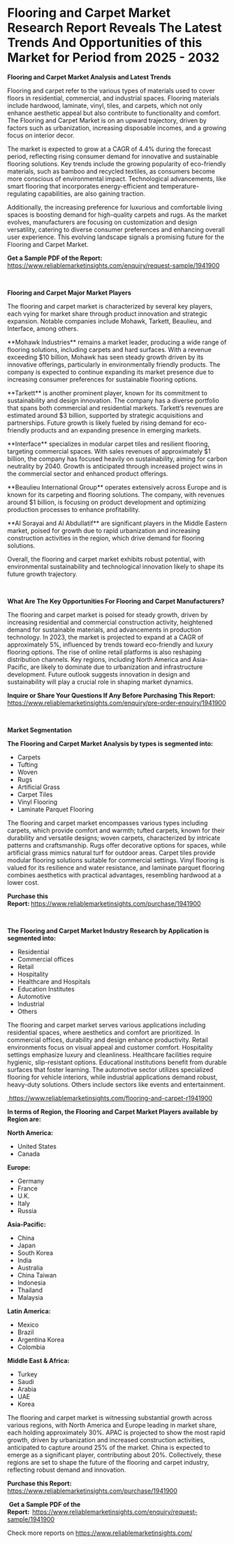 <p><h1>Flooring and Carpet Market Research Report Reveals The Latest Trends And Opportunities of this Market for Period from 2025 - 2032</h1></p><p><strong>Flooring and Carpet Market Analysis and Latest Trends</strong></p>
<p><p>Flooring and carpet refer to the various types of materials used to cover floors in residential, commercial, and industrial spaces. Flooring materials include hardwood, laminate, vinyl, tiles, and carpets, which not only enhance aesthetic appeal but also contribute to functionality and comfort. The Flooring and Carpet Market is on an upward trajectory, driven by factors such as urbanization, increasing disposable incomes, and a growing focus on interior decor. </p><p>The market is expected to grow at a CAGR of 4.4% during the forecast period, reflecting rising consumer demand for innovative and sustainable flooring solutions. Key trends include the growing popularity of eco-friendly materials, such as bamboo and recycled textiles, as consumers become more conscious of environmental impact. Technological advancements, like smart flooring that incorporates energy-efficient and temperature-regulating capabilities, are also gaining traction. </p><p>Additionally, the increasing preference for luxurious and comfortable living spaces is boosting demand for high-quality carpets and rugs. As the market evolves, manufacturers are focusing on customization and design versatility, catering to diverse consumer preferences and enhancing overall user experience. This evolving landscape signals a promising future for the Flooring and Carpet Market.</p></p>
<p><strong>Get a Sample PDF of the Report:&nbsp;</strong> <a href="https://www.reliablemarketinsights.com/enquiry/request-sample/1941900?utm_campaign=2281&utm_medium=2&utm_source=Github&utm_content=ia&utm_term=08022025&utm_id=flooring-and-carpet">https://www.reliablemarketinsights.com/enquiry/request-sample/1941900</a></p>
<p>&nbsp;</p>
<p><strong>Flooring and Carpet Major Market Players</strong></p>
<p><p>The flooring and carpet market is characterized by several key players, each vying for market share through product innovation and strategic expansion. Notable companies include Mohawk, Tarkett, Beaulieu, and Interface, among others.</p><p>**Mohawk Industries** remains a market leader, producing a wide range of flooring solutions, including carpets and hard surfaces. With a revenue exceeding $10 billion, Mohawk has seen steady growth driven by its innovative offerings, particularly in environmentally friendly products. The company is expected to continue expanding its market presence due to increasing consumer preferences for sustainable flooring options.</p><p>**Tarkett** is another prominent player, known for its commitment to sustainability and design innovation. The company has a diverse portfolio that spans both commercial and residential markets. Tarkett’s revenues are estimated around $3 billion, supported by strategic acquisitions and partnerships. Future growth is likely fueled by rising demand for eco-friendly products and an expanding presence in emerging markets.</p><p>**Interface** specializes in modular carpet tiles and resilient flooring, targeting commercial spaces. With sales revenues of approximately $1 billion, the company has focused heavily on sustainability, aiming for carbon neutrality by 2040. Growth is anticipated through increased project wins in the commercial sector and enhanced product offerings.</p><p>**Beaulieu International Group** operates extensively across Europe and is known for its carpeting and flooring solutions. The company, with revenues around $1 billion, is focusing on product development and optimizing production processes to enhance profitability.</p><p>**Al Sorayai and Al Abdullatif** are significant players in the Middle Eastern market, poised for growth due to rapid urbanization and increasing construction activities in the region, which drive demand for flooring solutions.</p><p>Overall, the flooring and carpet market exhibits robust potential, with environmental sustainability and technological innovation likely to shape its future growth trajectory.</p></p>
<p>&nbsp;</p>
<p><strong>What Are The Key Opportunities For Flooring and Carpet Manufacturers?</strong></p>
<p><p>The flooring and carpet market is poised for steady growth, driven by increasing residential and commercial construction activity, heightened demand for sustainable materials, and advancements in production technology. In 2023, the market is projected to expand at a CAGR of approximately 5%, influenced by trends toward eco-friendly and luxury flooring options. The rise of online retail platforms is also reshaping distribution channels. Key regions, including North America and Asia-Pacific, are likely to dominate due to urbanization and infrastructure development. Future outlook suggests innovation in design and sustainability will play a crucial role in shaping market dynamics.</p></p>
<p><strong>Inquire or Share Your Questions If Any Before Purchasing This Report:</strong> <a href="https://www.reliablemarketinsights.com/enquiry/pre-order-enquiry/1941900?utm_campaign=2281&utm_medium=2&utm_source=Github&utm_content=ia&utm_term=08022025&utm_id=flooring-and-carpet">https://www.reliablemarketinsights.com/enquiry/pre-order-enquiry/1941900</a></p>
<p>&nbsp;</p>
<p><strong>Market Segmentation</strong></p>
<p><strong>The Flooring and Carpet Market Analysis by types is segmented into:</strong></p>
<p><ul><li>Carpets</li><li>Tufting</li><li>Woven</li><li>Rugs</li><li>Artificial Grass</li><li>Carpet Tiles</li><li>Vinyl Flooring</li><li>Laminate Parquet Flooring</li></ul></p>
<p><p>The flooring and carpet market encompasses various types including carpets, which provide comfort and warmth; tufted carpets, known for their durability and versatile designs; woven carpets, characterized by intricate patterns and craftsmanship. Rugs offer decorative options for spaces, while artificial grass mimics natural turf for outdoor areas. Carpet tiles provide modular flooring solutions suitable for commercial settings. Vinyl flooring is valued for its resilience and water resistance, and laminate parquet flooring combines aesthetics with practical advantages, resembling hardwood at a lower cost.</p></p>
<p><strong>Purchase this Report:&nbsp;</strong><a href="https://www.reliablemarketinsights.com/purchase/1941900?utm_campaign=2281&utm_medium=2&utm_source=Github&utm_content=ia&utm_term=08022025&utm_id=flooring-and-carpet">https://www.reliablemarketinsights.com/purchase/1941900</a></p>
<p>&nbsp;</p>
<p><strong>The Flooring and Carpet Market Industry Research by Application is segmented into:</strong></p>
<p><ul><li>Residential</li><li>Commercial offices</li><li>Retail</li><li>Hospitality</li><li>Healthcare and Hospitals</li><li>Education Institutes</li><li>Automotive</li><li>Industrial</li><li>Others</li></ul></p>
<p><p>The flooring and carpet market serves various applications including residential spaces, where aesthetics and comfort are prioritized. In commercial offices, durability and design enhance productivity. Retail environments focus on visual appeal and customer comfort. Hospitality settings emphasize luxury and cleanliness. Healthcare facilities require hygienic, slip-resistant options. Educational institutions benefit from durable surfaces that foster learning. The automotive sector utilizes specialized flooring for vehicle interiors, while industrial applications demand robust, heavy-duty solutions. Others include sectors like events and entertainment.</p></p>
<p><a href="https://www.reliablemarketinsights.com/flooring-and-carpet-r1941900?utm_campaign=2281&utm_medium=2&utm_source=Github&utm_content=ia&utm_term=08022025&utm_id=flooring-and-carpet">&nbsp;https://www.reliablemarketinsights.com/flooring-and-carpet-r1941900</a></p>
<p><strong>In terms of Region, the Flooring and Carpet Market Players available by Region are:</strong></p>
<p>
    <p> <strong> North America: </strong>
        <ul>
            <li>United States</li>
            <li>Canada</li>
        </ul>
        </p> 
    <p> <strong> Europe: </strong>
        <ul>
            <li>Germany</li>
            <li>France</li>
            <li>U.K.</li>
            <li>Italy</li>
            <li>Russia</li>
        </ul>
        </p> 
    <p> <strong> Asia-Pacific: </strong>
        <ul>
            <li>China</li>
            <li>Japan</li>
            <li>South Korea</li>
            <li>India</li>
            <li>Australia</li>
            <li>China Taiwan</li>
            <li>Indonesia</li>
            <li>Thailand</li>
            <li>Malaysia</li>
        </ul>
        </p> 
    <p> <strong> Latin America: </strong>
        <ul>
            <li>Mexico</li>
            <li>Brazil</li>
            <li>Argentina Korea</li>
            <li>Colombia</li>
        </ul>
        </p> 
    <p> <strong> Middle East & Africa: </strong>
        <ul>
            <li>Turkey</li>
            <li>Saudi</li>
            <li>Arabia</li>
            <li>UAE</li>
            <li>Korea</li>
        </ul>
    </p>
    </p>
<p><p>The flooring and carpet market is witnessing substantial growth across various regions, with North America and Europe leading in market share, each holding approximately 30%. APAC is projected to show the most rapid growth, driven by urbanization and increased construction activities, anticipated to capture around 25% of the market. China is expected to emerge as a significant player, contributing about 20%. Collectively, these regions are set to shape the future of the flooring and carpet industry, reflecting robust demand and innovation.</p></p>
<p><strong>Purchase this Report: </strong><a href="https://www.reliablemarketinsights.com/purchase/1941900?utm_campaign=2281&utm_medium=2&utm_source=Github&utm_content=ia&utm_term=08022025&utm_id=flooring-and-carpet">https://www.reliablemarketinsights.com/purchase/1941900</a></p>
<p>&nbsp;<strong>Get a Sample PDF of the Report:&nbsp;&nbsp;</strong><a href="https://www.reliablemarketinsights.com/enquiry/request-sample/1941900?utm_campaign=2281&utm_medium=2&utm_source=Github&utm_content=ia&utm_term=08022025&utm_id=flooring-and-carpet">https://www.reliablemarketinsights.com/enquiry/request-sample/1941900</a></p>
<p><strong></strong></p>
<p>Check more reports on <a href="https://www.reliablemarketinsights.com/?utm_campaign=2281&utm_medium=2&utm_source=Github&utm_content=ia&utm_term=08022025&utm_id=flooring-and-carpet">https://www.reliablemarketinsights.com/</a></p>